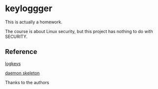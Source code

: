 # keyloggger

This is actually a homework.

The course is about Linux security, but this project has nothing to do with SECURITY.

## Reference

[logkeys](https://github.com/kernc/logkeys)

[daemon skeleton](https://github.com/pasce/daemon-skeleton-linux-c)

Thanks to the authors
